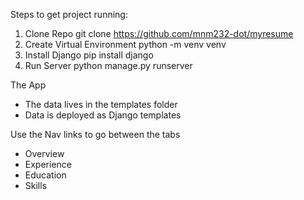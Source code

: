 Steps to get project running:

1. Clone Repo
git clone https://github.com/mnm232-dot/myresume
2. Create Virtual Environment
python -m venv venv
3. Install Django
pip install django
4. Run Server
python manage.py runserver

The App
- The data lives in the templates folder
- Data is deployed as Django templates

Use the Nav links to go between the tabs
- Overview
- Experience
- Education
- Skills
